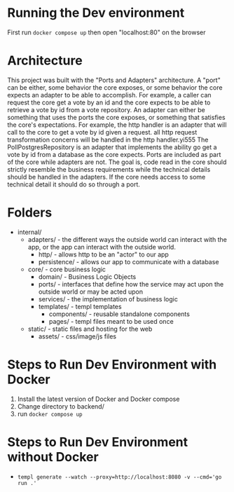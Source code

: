 # Running the Dev environment

First run `docker compose up` then open "localhost:80" on the browser

# Architecture

This project was built with the "Ports and Adapters" architecture. A "port" can be either, some behavior the core exposes, or some behavior the core expects an adapter to be able to accomplish. For example, a caller can request the core get a vote by an id and the core expects to be able to retrieve a vote by id from a vote repository. An adapter can either be something that uses the ports the core exposes, or something that satisfies the core's expectations. For example, the http handler is an adapter that will call to the core to get a vote by id given a request. all http request transformation concerns will be handled in the http handler.yi555 The PollPostgresRepository is an adapter that implements the ability go get a vote by id from a database as the core expects. Ports are included as part of the core while adapters are not. The goal is, code read in the core should strictly resemble the business requirements while the technical details should be handled in the adapters. If the core needs access to some technical detail it should do so through a port.

# Folders

- internal/
    - adapters/ - the different ways the outside world can interact with the app, or the app can interact with the outside world.
        - http/ - allows http to be an "actor" to our app
        - persistence/ - allows our app to communicate with a database
    - core/ - core business logic
        - domain/ - Business Logic Objects
        - ports/ - interfaces that define how the service may act upon the outside world or may be acted upon
        - services/ - the implementation of business logic
        - templates/ - templ templates
            - components/ - reusable standalone components
            - pages/ - templ files meant to be used once
    - static/ - static files and hosting for the web
        - assets/ - css/image/js files

# Steps to Run Dev Environment with Docker
1. Install the latest version of Docker and Docker compose
2. Change directory to backend/
3. run `docker compose up`

# Steps to Run Dev Environment without Docker
- `templ generate --watch --proxy=http://localhost:8080 -v --cmd='go run .'`
